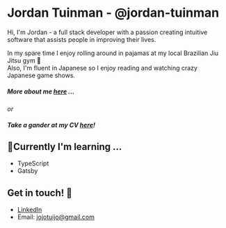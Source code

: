 # Jordan Tuinman - @jordan-tuinman
 
Hi, I'm Jordan - a full stack developer with a passion creating intuitive software that assists people in improving their lives.

In my spare time I enjoy rolling around in pajamas at my local Brazilian Jiu Jitsu gym 🥋    
Also, I'm fluent in Japanese so I enjoy reading and watching crazy Japanese game shows. 

##### More about me [here](./about-me.md) ... 
_or_ 
##### Take a gander at my CV [here](./cv.md)!

## 🌱Currently I'm learning ...
* TypeScript
* Gatsby

## Get in touch! 🤙

* [LinkedIn](https://www.linkedin.com/in/jordan-tuinman/)       
* Email: jojotuijo@gmail.com   
